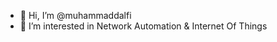 - 👋 Hi, I’m @muhammaddalfi
- 👀 I’m interested in Network Automation & Internet Of Things
<!---
muhammaddalfi/muhammaddalfi is a ✨ special ✨ repository because its `README.md` (this file) appears on your GitHub profile.
You can click the Preview link to take a look at your changes.
--->
